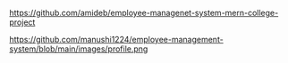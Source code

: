 https://github.com/amideb/employee-managenet-system-mern-college-project

https://github.com/manushi1224/employee-management-system/blob/main/images/profile.png
